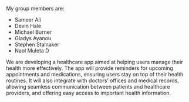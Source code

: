 My group members are:
- Sameer Ali
- Devin Hale
- Michael Burner
- Gladys Ayanou
- Stephen Stalnaker
- Naol Muleta
D

 We are developing a healthcare app aimed at helping users manage their health more effectively. The app will provide reminders for upcoming appointments and medications, ensuring users stay on top of their health routines. It will also integrate with doctors’ offices and medical records, allowing seamless communication between patients and healthcare providers, and offering easy access to important health information.
